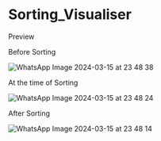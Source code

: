 # Sorting_Visualiser

Preview

Before Sorting

![WhatsApp Image 2024-03-15 at 23 48 38](https://github.com/SayanKaran/Amazon_Clone/assets/121146187/637f9c01-ffe6-4ee1-bb87-e77b64d90e3e)

At the time of Sorting

![WhatsApp Image 2024-03-15 at 23 48 24](https://github.com/SayanKaran/Amazon_Clone/assets/121146187/b56dea5e-783f-419a-9446-871b4b203e02)

After Sorting

![WhatsApp Image 2024-03-15 at 23 48 14](https://github.com/SayanKaran/Amazon_Clone/assets/121146187/fc415e1b-d7d8-434c-8670-91f5380bcabf)
